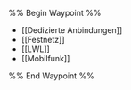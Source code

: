 %% Begin Waypoint %%
- [[Dedizierte Anbindungen]]
- [[Festnetz]]
- [[LWL]]
- [[Mobilfunk]]

%% End Waypoint %%